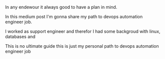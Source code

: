 
In any endewour it always good to have a plan in mind.

In this medium post I'm gonna share my path to devops automation engineer job.


I worked as support engineer and therefor I had some backgroud with linux, databases and 

This is no ultimate guide this is just my personal path to devops automation engineer job